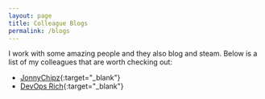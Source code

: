 ```yaml
---
layout: page
title: Colleague Blogs
permalink: /blogs
---
```

I work with some amazing people and they also blog and steam. Below is a list of my colleagues that are worth checking out:

- [JonnyChipz](https://jonnychipz.com){:target="_blank"}
- [DevOps Rich](https://www.devopsrich.com){:target="_blank"}
